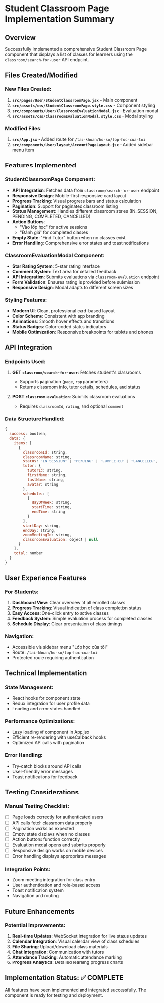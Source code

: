 # Student Classroom Page Implementation Summary

## Overview

Successfully implemented a comprehensive Student Classroom Page component that displays a list of classes for learners using the `classroom/search-for-user` API endpoint.

## Files Created/Modified

### New Files Created:

1. **`src/pages/User/StudentClassroomPage.jsx`** - Main component
2. **`src/assets/css/StudentClassroomPage.style.css`** - Component styling
3. **`src/components/User/ClassroomEvaluationModal.jsx`** - Evaluation modal
4. **`src/assets/css/ClassroomEvaluationModal.style.css`** - Modal styling

### Modified Files:

1. **`src/App.jsx`** - Added route for `/tai-khoan/ho-so/lop-hoc-cua-toi`
2. **`src/components/User/layout/AccountPageLayout.jsx`** - Added sidebar menu item

## Features Implemented

### StudentClassroomPage Component:

- **API Integration**: Fetches data from `classroom/search-for-user` endpoint
- **Responsive Design**: Mobile-first responsive card layout
- **Progress Tracking**: Visual progress bars and status calculation
- **Pagination**: Support for paginated classroom listing
- **Status Management**: Handles different classroom states (IN_SESSION, PENDING, COMPLETED, CANCELLED)
- **Action Buttons**:
  - "Vào lớp học" for active sessions
  - "Đánh giá" for completed classes
- **Empty State**: "Find Tutor" button when no classes exist
- **Error Handling**: Comprehensive error states and toast notifications

### ClassroomEvaluationModal Component:

- **Star Rating System**: 5-star rating interface
- **Comment System**: Text area for detailed feedback
- **API Integration**: Submits evaluations via `classroom-evaluation` endpoint
- **Form Validation**: Ensures rating is provided before submission
- **Responsive Design**: Modal adapts to different screen sizes

### Styling Features:

- **Modern UI**: Clean, professional card-based layout
- **Color Scheme**: Consistent with app branding
- **Animations**: Smooth hover effects and transitions
- **Status Badges**: Color-coded status indicators
- **Mobile Optimization**: Responsive breakpoints for tablets and phones

## API Integration

### Endpoints Used:

1. **GET `classroom/search-for-user`**: Fetches student's classrooms

   - Supports pagination (`page`, `rpp` parameters)
   - Returns classroom info, tutor details, schedules, and status

2. **POST `classroom-evaluation`**: Submits classroom evaluations
   - Requires `classroomId`, `rating`, and optional `comment`

### Data Structure Handled:

```javascript
{
  success: boolean,
  data: {
    items: [
      {
        classroomId: string,
        classroomName: string,
        status: "IN_SESSION" | "PENDING" | "COMPLETED" | "CANCELLED",
        tutor: {
          tutorId: string,
          firstName: string,
          lastName: string,
          avatar: string
        },
        schedules: [
          {
            dayOfWeek: string,
            startTime: string,
            endTime: string
          }
        ],
        startDay: string,
        endDay: string,
        zoomMeetingId: string,
        classroomEvaluation: object | null
      }
    ],
    total: number
  }
}
```

## User Experience Features

### For Students:

1. **Dashboard View**: Clear overview of all enrolled classes
2. **Progress Tracking**: Visual indication of class completion status
3. **Easy Access**: One-click entry to active classes
4. **Feedback System**: Simple evaluation process for completed classes
5. **Schedule Display**: Clear presentation of class timings

### Navigation:

- Accessible via sidebar menu "Lớp học của tôi"
- Route: `/tai-khoan/ho-so/lop-hoc-cua-toi`
- Protected route requiring authentication

## Technical Implementation

### State Management:

- React hooks for component state
- Redux integration for user profile data
- Loading and error states handled

### Performance Optimizations:

- Lazy loading of component in App.jsx
- Efficient re-rendering with useCallback hooks
- Optimized API calls with pagination

### Error Handling:

- Try-catch blocks around API calls
- User-friendly error messages
- Toast notifications for feedback

## Testing Considerations

### Manual Testing Checklist:

- [ ] Page loads correctly for authenticated users
- [ ] API calls fetch classroom data properly
- [ ] Pagination works as expected
- [ ] Empty state displays when no classes
- [ ] Action buttons function correctly
- [ ] Evaluation modal opens and submits properly
- [ ] Responsive design works on mobile devices
- [ ] Error handling displays appropriate messages

### Integration Points:

- Zoom meeting integration for class entry
- User authentication and role-based access
- Toast notification system
- Navigation and routing

## Future Enhancements

### Potential Improvements:

1. **Real-time Updates**: WebSocket integration for live status updates
2. **Calendar Integration**: Visual calendar view of class schedules
3. **File Sharing**: Upload/download class materials
4. **Chat Integration**: Communication with tutors
5. **Attendance Tracking**: Automatic attendance marking
6. **Progress Analytics**: Detailed learning progress charts

## Implementation Status: ✅ COMPLETE

All features have been implemented and integrated successfully. The component is ready for testing and deployment.
